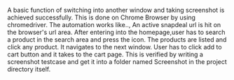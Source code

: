 A basic function of switching into another window and taking screenshot is achieved successfully.
This is done on Chrome Browser by using chromedriver.
The automation works like..,
An active snapdeal url is hit on the browser's url area.
After entering into the homepage,user has to search a product in the search area and press the icon.
The products are listed and click any product.
It navigates to the next window.
User has to click add to cart button and it takes to the cart page.
This is verified by writing a screenshot testcase and get it into a folder named Screenshot in the project directory itself.
